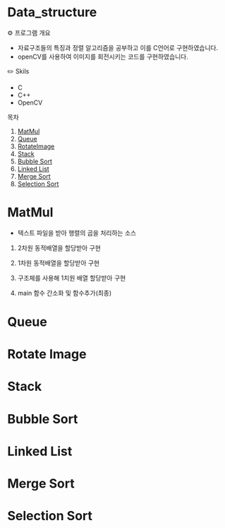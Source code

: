 # Data_structure

⚙️ 프로그램 개요
  - 자료구조들의 특징과 정렬 알고리즘을 공부하고 이를 C언어로 구현하였습니다.
  - openCV를 사용하여 이미지를 회전시키는 코드를 구현하였습니다.

✏️ Skils
  - C
  - C++
  - OpenCV

목차  
1. [MatMul](#matmul)
2. [Queue](#queue)
3. [RotateImage](#rotate-image)
4. [Stack](#stack)
5. [Bubble Sort](#buble-sort)
6. [Linked List](#linked-list)
7. [Merge Sort](#merge-sort)
8. [Selection Sort](#selection-sort)

# MatMul  
- 텍스트 파일을 받아 행렬의 곱을 처리하는 소스

 1. 2차원 동적배열을 할당받아 구현

 2. 1차원 동적배열을 할당받아 구현

 3. 구조체를 사용해 1치원 배열 할당받아 구현

 4. main 함수 간소화 및 함수추가(최종)

    
# Queue

# Rotate Image

# Stack

# Bubble Sort

# Linked List

# Merge Sort

# Selection Sort
